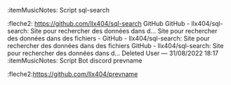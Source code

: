 :itemMusicNotes: Script sql-search

:fleche2: https://github.com/llx404/sql-search
GitHub
GitHub - llx404/sql-search: Site pour rechercher des données dans d...
Site pour rechercher des données dans des fichiers - GitHub - llx404/sql-search: Site pour rechercher des données dans des fichiers
GitHub - llx404/sql-search: Site pour rechercher des données dans d...
Deleted User — 31/08/2022 18:17
:itemMusicNotes: Script Bot discord prevname

:fleche2:https://github.com/llx404/prevname